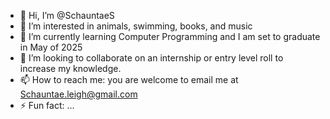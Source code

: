 - 👋 Hi, I’m @SchauntaeS
- 👀 I’m interested in animals, swimming, books, and music
- 🌱 I’m currently learning Computer Programming and I am set to graduate in May of 2025
- 💞️ I’m looking to collaborate on an internship or entry level roll to increase my knowledge.
- 📫 How to reach me: you are welcome to email me at Schauntae.leigh@gmail.com
- ⚡ Fun fact: ...

